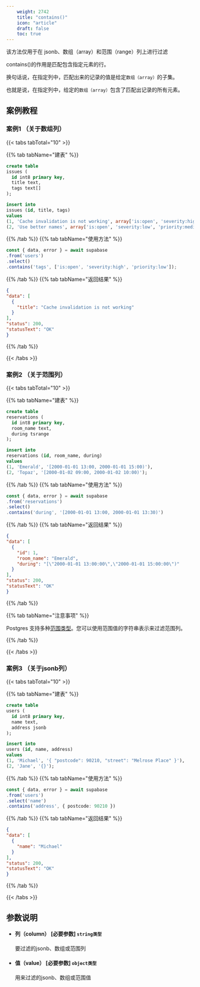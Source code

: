 ```yaml
---
    weight: 2742
    title: "contains()"
    icon: "article"
    draft: false
    toc: true
---
```



该方法仅用于在 jsonb、数组（array）和范围（range）列上进行过滤

contains()的作用是匹配包含指定元素的行。

换句话说，在指定列中，匹配出来的记录的值是给定`数组（array）`的子集。

也就是说，在指定列中，给定的`数组（array）`包含了匹配出记录的所有元素。



## 案例教程

### 案例1 （关于数组列）

{{< tabs tabTotal="10" >}}
 
{{% tab tabName="建表" %}}



  ```sql
create table
  issues (
    id int8 primary key,
    title text,
    tags text[]
  );

insert into
  issues (id, title, tags)
values
  (1, 'Cache invalidation is not working', array['is:open', 'severity:high', 'priority:low']),
  (2, 'Use better names', array['is:open', 'severity:low', 'priority:medium']);

  ```



{{% /tab %}}
{{% tab tabName="使用方法" %}}



  ```ts
const { data, error } = await supabase
  .from('users')
  .select()
  .contains('tags', ['is:open', 'severity:high', 'priority:low']);  
  ```



{{% /tab %}}
{{% tab tabName="返回结果" %}}



  ```json
{
  "data": [
    {
      "title": "Cache invalidation is not working"
    }
  ],
  "status": 200,
  "statusText": "OK"
}

  ```



{{% /tab %}}


{{< /tabs >}}

### 案例2 （关于范围列）


{{< tabs tabTotal="10" >}}
 
{{% tab tabName="建表" %}}



  ```sql
create table
  reservations (
    id int8 primary key,
    room_name text,
    during tsrange
  );

insert into
  reservations (id, room_name, during)
values
  (1, 'Emerald', '[2000-01-01 13:00, 2000-01-01 15:00)'),
  (2, 'Topaz', '[2000-01-02 09:00, 2000-01-02 10:00)');

  ```



{{% /tab %}}
{{% tab tabName="使用方法" %}}



  ```ts
const { data, error } = await supabase
  .from('reservations')
  .select()
  .contains('during', '[2000-01-01 13:00, 2000-01-01 13:30)')
  ```



{{% /tab %}}
{{% tab tabName="返回结果" %}}



  ```json
{
  "data": [
    {
      "id": 1,
      "room_name": "Emerald",
      "during": "[\"2000-01-01 13:00:00\",\"2000-01-01 15:00:00\")"
    }
  ],
  "status": 200,
  "statusText": "OK"
}
  ```



{{% /tab %}}

{{% tab tabName="注意事项" %}}



Postgres 支持多种[范围类型](https://www.postgresql.org/docs/current/rangetypes.html)。您可以使用范围值的字符串表示来过滤范围列。



{{% /tab %}}

{{< /tabs >}}






### 案例3 （关于jsonb列）

{{< tabs tabTotal="10" >}}
 
{{% tab tabName="建表" %}}



  ```sql
create table
  users (
    id int8 primary key,
    name text,
    address jsonb
  );

insert into
  users (id, name, address)
values
  (1, 'Michael', '{ "postcode": 90210, "street": "Melrose Place" }'),
  (2, 'Jane', '{}');
  ```



{{% /tab %}}
{{% tab tabName="使用方法" %}}



  ```ts
const { data, error } = await supabase
  .from('users')
  .select('name')
  .contains('address', { postcode: 90210 })
  ```



{{% /tab %}}
{{% tab tabName="返回结果" %}}



  ```json
{
  "data": [
    {
      "name": "Michael"
    }
  ],
  "status": 200,
  "statusText": "OK"
}
  ```



{{% /tab %}}


{{< /tabs >}}









## 参数说明


<ul className="method-list-group">
  
<li className="method-list-item">
  <h4 className="method-list-item-label">
    <span className="method-list-item-label-name">
      列（column）
    </span>
    <span className="method-list-item-label-badge required">
      [必要参数]
    </span>
    <span className="method-list-item-validation">
      <code>string类型</code>
    </span>
  </h4>
  <div class="method-list-item-description">

要过滤的jsonb、数组或范围列

  </div>
  
</li>


<li className="method-list-item">
  <h4 className="method-list-item-label">
    <span className="method-list-item-label-name">
      值（value）
    </span>
    <span className="method-list-item-label-badge required">
      [必要参数]
    </span>
    <span className="method-list-item-validation">
      <code>object类型</code>
    </span>
  </h4>
  <div class="method-list-item-description">

用来过滤的jsonb、数组或范围值

  </div>
  
</li>

</ul>











